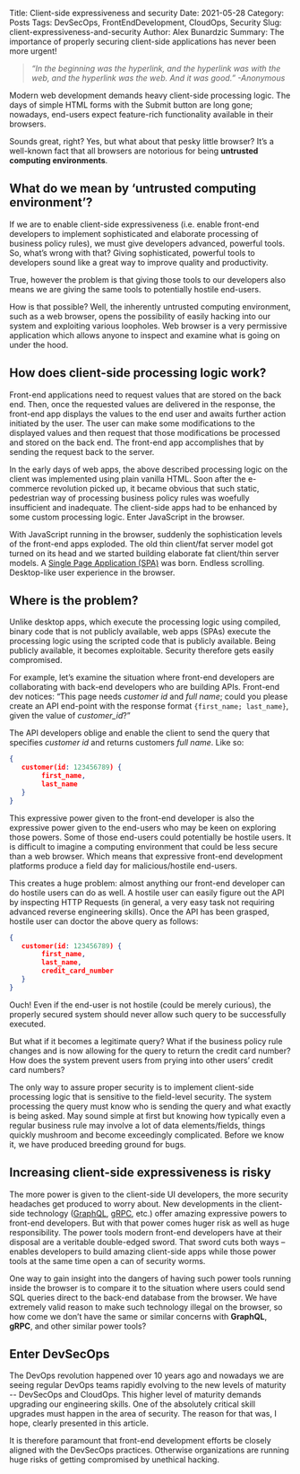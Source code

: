 Title: Client-side expressiveness and security
Date: 2021-05-28
Category: Posts
Tags: DevSecOps, FrontEndDevelopment, CloudOps, Security
Slug: client-expressiveness-and-security
Author: Alex Bunardzic
Summary: The importance of properly securing client-side applications has never been more urgent!

>_“In the beginning was the hyperlink, and the hyperlink was with the web, and the hyperlink was the web. And it was good.” -Anonymous_

Modern web development demands heavy client-side processing logic. The days of simple HTML forms with the Submit button are long gone; nowadays, end-users expect feature-rich functionality available in their browsers.

Sounds great, right? Yes, but what about that pesky little browser? It’s a well-known fact that all browsers are notorious for being **untrusted computing environments**.

## What do we mean by ‘untrusted computing environment’?

If we are to enable client-side expressiveness (i.e. enable front-end developers to implement sophisticated and elaborate processing of business policy rules), we must give developers advanced, powerful tools. So, what’s wrong with that? Giving sophisticated, powerful tools to developers sound like a great way to improve quality and productivity.

True, however the problem is that giving those tools to our developers also means we are giving the same tools to potentially hostile end-users.

How is that possible? Well, the inherently untrusted computing environment, such as a web browser, opens the possibility of easily hacking into our system and exploiting various loopholes. Web browser is a very permissive application which allows anyone to inspect and examine what is going on under the hood.

## How does client-side processing logic work?

Front-end applications need to request values that are stored on the back end. Then, once the requested values are delivered in the response, the front-end app displays the values to the end user and awaits further action initiated by the user. The user can make some modifications to the displayed values and then request that those modifications be processed and stored on the back end. The front-end app accomplishes that by sending the request back to the server.

In the early days of web apps, the above described processing logic on the client was implemented using plain vanilla HTML. Soon after the e-commerce revolution picked up, it became obvious that such static, pedestrian way of processing business policy rules was woefully insufficient and inadequate. The client-side apps had to be enhanced by some custom processing logic. Enter JavaScript in the browser.

With JavaScript running in the browser, suddenly the sophistication levels of the front-end apps exploded. The old thin client/fat server model got turned on its head and we started building elaborate fat client/thin server models. A [Single Page Application (SPA)](https://en.wikipedia.org/wiki/Single-page_application) was born. Endless scrolling. Desktop-like user experience in the browser.

## Where is the problem?

Unlike desktop apps, which execute the processing logic using compiled, binary code that is not publicly available, web apps (SPAs) execute the processing logic using the scripted code that is publicly available. Being publicly available, it becomes exploitable. Security therefore gets easily compromised.

For example, let’s examine the situation where front-end developers are collaborating with back-end developers who are building APIs. Front-end dev notices: “This page needs _customer id_ and _full name_; could you please create an API end-point with the response format ```{first_name; last_name}```, given the value of _customer_id_?”

The API developers oblige and enable the client to send the query that specifies _customer id_ and returns customers _full name_. Like so:

```json
{
   customer(id: 123456789) {
        first_name,
        last_name
   }
}
```

This expressive power given to the front-end developer is also the expressive power given to the end-users who may be keen on exploring those powers. Some of those end-users could potentially be hostile users. It is difficult to imagine a computing environment that could be less secure than a web browser. Which means that expressive front-end development platforms produce a field day for malicious/hostile end-users.

This creates a huge problem: almost anything our front-end developer can do hostile users can do as well. A hostile user can easily figure out the API by inspecting HTTP Requests (in general, a very easy task not requiring advanced reverse engineering skills). Once the API has been grasped, hostile user can doctor the above query as follows:

```json
{
   customer(id: 123456789) {
        first_name,
        last_name,
        credit_card_number
   }
}
```

Ouch! Even if the end-user is not hostile (could be merely curious), the properly secured system should never allow such query to be successfully executed.

But what if it becomes a legitimate query? What if the business policy rule changes and is now allowing for the query to return the credit card number? How does the system prevent users from prying into other users’ credit card numbers?

The only way to assure proper security is to implement client-side processing logic that is sensitive to the field-level security. The system processing the query must know who is sending the query and what exactly is being asked. May sound simple at first but knowing how typically even a regular business rule may involve a lot of data elements/fields, things quickly mushroom and become exceedingly complicated. Before we know it, we have produced breeding ground for bugs.

## Increasing client-side expressiveness is risky

The more power is given to the client-side UI developers, the more security headaches get produced to worry about. New developments in the client-side technology ([GraphQL](https://graphql.org/), [gRPC](https://grpc.io/), etc.) offer amazing expressive powers to front-end developers. But with that power comes huger risk as well as huge responsibility. The power tools modern front-end developers have at their disposal are a veritable double-edged sword. That sword cuts both ways – enables developers to build amazing client-side apps while those power tools at the same time open a can of security worms.

One way to gain insight into the dangers of having such power tools running inside the browser is to compare it to the situation where users could send SQL queries direct to the back-end database from the browser. We have extremely valid reason to make such technology illegal on the browser, so how come we don’t have the same or similar concerns with **GraphQL**, **gRPC**, and other similar power tools?

## Enter DevSecOps

The DevOps revolution happened over 10 years ago and nowadays we are seeing regular DevOps teams rapidly evolving to the new levels of maturity -- DevSecOps and CloudOps. This higher level of maturity demands upgrading our engineering skills. One of the absolutely critical skill upgrades must happen in the area of security. The reason for that was, I hope, clearly presented in this article.

It is therefore paramount that front-end development efforts be closely aligned with the DevSecOps practices. Otherwise organizations are running huge risks of getting compromised by unethical hacking.